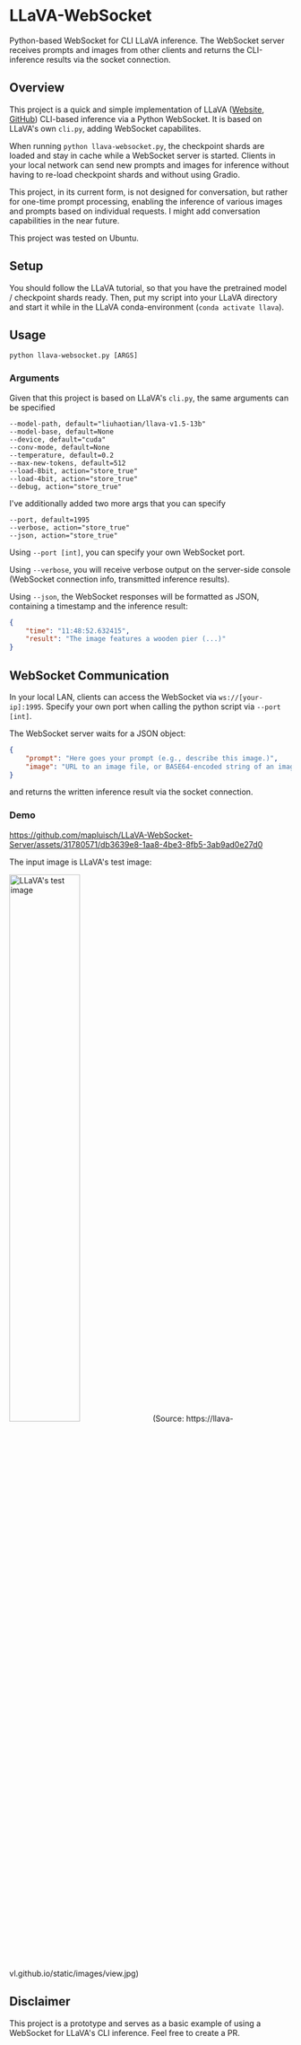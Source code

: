 # LLaVA-WebSocket
Python-based WebSocket for CLI LLaVA inference. The WebSocket server receives prompts and images from other clients and returns the CLI-inference results via the socket connection.

## Overview
This project is a quick and simple implementation of LLaVA ([Website](https://llava-vl.github.io/), [GitHub](https://github.com/haotian-liu/LLaVA)) CLI-based inference via a Python WebSocket. It is based on LLaVA's own `cli.py`, adding WebSocket capabilites.

When running `python llava-websocket.py`, the checkpoint shards are loaded and stay in cache while a WebSocket server is started. Clients in your local network can send new prompts and images for inference without having to re-load checkpoint shards and without using Gradio.

This project, in its current form, is not designed for conversation, but rather for one-time prompt processing, enabling the inference of various images and prompts based on individual requests. I might add conversation capabilities in the near future.

This project was tested on Ubuntu.

## Setup
You should follow the LLaVA tutorial, so that you have the pretrained model / checkpoint shards ready. Then, put my script into your LLaVA directory and start it while in the LLaVA conda-environment (`conda activate llava`).


## Usage 
```
python llava-websocket.py [ARGS]
```

### Arguments

Given that this project is based on LLaVA's `cli.py`, the same arguments can be specified
```
--model-path, default="liuhaotian/llava-v1.5-13b"
--model-base, default=None
--device, default="cuda"
--conv-mode, default=None
--temperature, default=0.2
--max-new-tokens, default=512
--load-8bit, action="store_true"
--load-4bit, action="store_true"
--debug, action="store_true"
```

I've additionally added two more args that you can specify
```
--port, default=1995
--verbose, action="store_true"
--json, action="store_true"
```
Using `--port [int]`, you can specify your own WebSocket port.

Using `--verbose`, you will receive verbose output on the server-side console (WebSocket connection info, transmitted inference results).

Using `--json`, the WebSocket responses will be formatted as JSON, containing a timestamp and the inference result: 

```json
{
    "time": "11:48:52.632415",
    "result": "The image features a wooden pier (...)"
}
```

## WebSocket Communication
In your local LAN, clients can access the WebSocket via `ws://[your-ip]:1995`. Specify your own port when calling the python script via `--port [int]`.

The WebSocket server waits for a JSON object:

```json
{
    "prompt": "Here goes your prompt (e.g., describe this image.)",
    "image": "URL to an image file, or BASE64-encoded string of an image file"
}
```

and returns the written inference result via the socket connection.

### Demo
https://github.com/mapluisch/LLaVA-WebSocket-Server/assets/31780571/db3639e8-1aa8-4be3-8fb5-3ab9ad0e27d0

The input image is LLaVA's test image: 

<img src="https://llava-vl.github.io/static/images/view.jpg" alt="LLaVA's test image" style="width:50%;"/>
(Source: https://llava-vl.github.io/static/images/view.jpg)

## Disclaimer
This project is a prototype and serves as a basic example of using a WebSocket for LLaVA's CLI inference. Feel free to create a PR.

